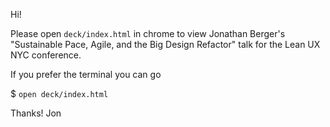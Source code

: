 Hi!

Please open `deck/index.html` in chrome to view Jonathan Berger's "Sustainable Pace, Agile, and the Big Design Refactor" talk for the Lean UX NYC conference. 

If you prefer the terminal you can go

$ `open deck/index.html`

Thanks!
Jon